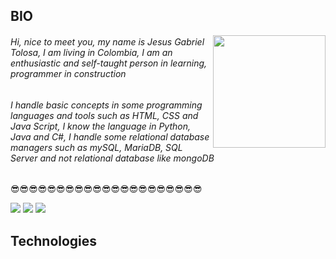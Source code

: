 <!---
gabotolosa/gabotolosa is a ✨ special ✨ repository because its `README.md` (this file) appears on your GitHub profile.
You can click the Preview link to take a look at your changes.
--->
## BIO

<img src="https://github-readme-stats.vercel.app/api?username=gabotolosa&show_icons=true&hide_border=true&&count_private=true&include_all_commits=true&theme=tokyonight" height="180em" align="right"/>

###### Hi, nice to meet you, my name is Jesus Gabriel Tolosa, I am living in Colombia, I am an enthusiastic and self-taught person in learning, programmer in construction

###### I handle basic concepts in some programming languages ​​and tools such as HTML, CSS and Java Script, I know the language in Python, Java and C#, I handle some relational database managers such as mySQL, MariaDB, SQL Server and not relational database like mongoDB

😎😎😎😎😎😎😎😎😎😎😎😎😎😎😎😎😎😎😎😎😎

![](https://codigoonclick.com/wp-content/uploads/2018/02/mejores-lenguajes-de-programacion-2018.jpg)
![](https://1000marcas.net/wp-content/uploads/2020/11/Java-logo.png )
![]({https://www.fixedbuffer.com/wp-content/uploads/2019/06/reflexion.png)
## Technologies 
